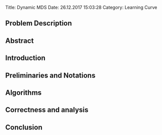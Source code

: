 Title: Dynamic MDS
Date: 26.12.2017 15:03:28
Category: Learning Curve

## Problem Description

## Abstract

## Introduction

## Preliminaries and Notations

## Algorithms 

## Correctness and analysis

## Conclusion

